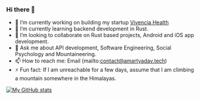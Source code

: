 ### Hi there 👋

- 🔭 I’m currently working on building my startup [Vivencia Health](https://github.com/Vivencia-Health)
- 🌱 I’m currently learning backend development in Rust. 
- 👯 I’m looking to collaborate on Rust based projects, Android and iOS app development.
- 💬 Ask me about API development, Software Engineering, Social Psychology and Mountaineering.
- 📫 How to reach me: Email (mailto:contact@amartyadav.tech)
- ⚡ Fun fact: If I am unreachable for a few days, assume that I am climbing a mountain somewhere in the Himalayas.

[![My GitHub stats](https://amartyadav-2lo314z47-amartyadav.vercel.app/api?username=amartyadav)](https://github.com/amartyadav/amartyadav)
